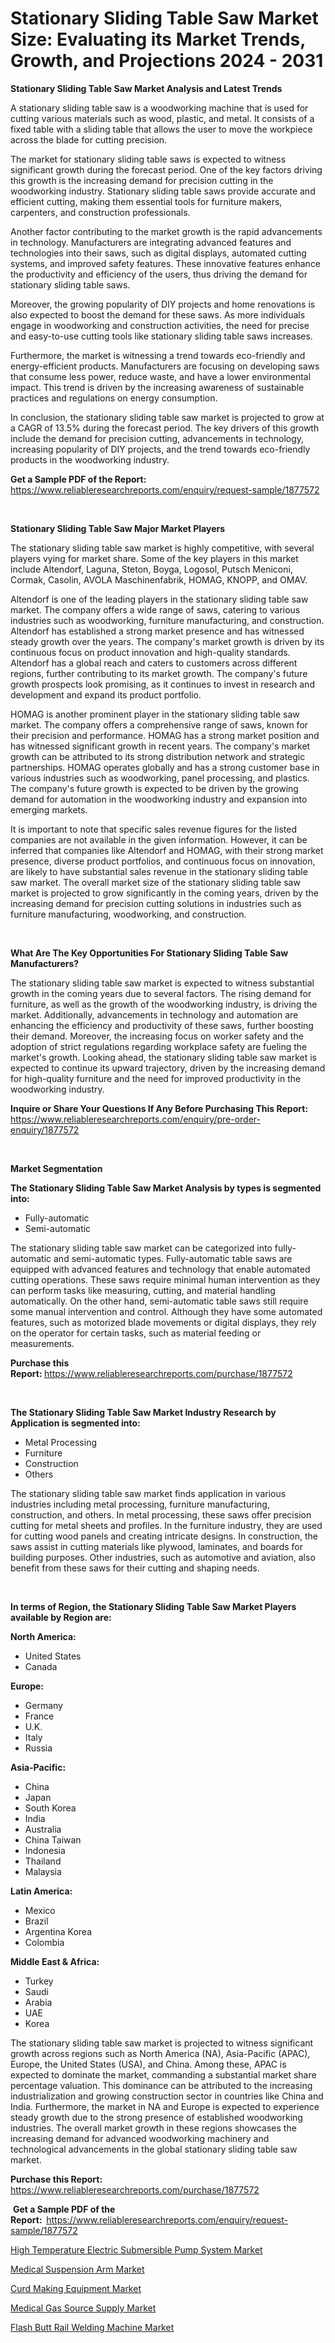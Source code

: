 <p><h1>Stationary Sliding Table Saw Market Size: Evaluating its Market Trends, Growth, and Projections 2024 - 2031</h1></p><p><strong>Stationary Sliding Table Saw Market Analysis and Latest Trends</strong></p>
<p><p>A stationary sliding table saw is a woodworking machine that is used for cutting various materials such as wood, plastic, and metal. It consists of a fixed table with a sliding table that allows the user to move the workpiece across the blade for cutting precision.</p><p>The market for stationary sliding table saws is expected to witness significant growth during the forecast period. One of the key factors driving this growth is the increasing demand for precision cutting in the woodworking industry. Stationary sliding table saws provide accurate and efficient cutting, making them essential tools for furniture makers, carpenters, and construction professionals.</p><p>Another factor contributing to the market growth is the rapid advancements in technology. Manufacturers are integrating advanced features and technologies into their saws, such as digital displays, automated cutting systems, and improved safety features. These innovative features enhance the productivity and efficiency of the users, thus driving the demand for stationary sliding table saws.</p><p>Moreover, the growing popularity of DIY projects and home renovations is also expected to boost the demand for these saws. As more individuals engage in woodworking and construction activities, the need for precise and easy-to-use cutting tools like stationary sliding table saws increases.</p><p>Furthermore, the market is witnessing a trend towards eco-friendly and energy-efficient products. Manufacturers are focusing on developing saws that consume less power, reduce waste, and have a lower environmental impact. This trend is driven by the increasing awareness of sustainable practices and regulations on energy consumption.</p><p>In conclusion, the stationary sliding table saw market is projected to grow at a CAGR of 13.5% during the forecast period. The key drivers of this growth include the demand for precision cutting, advancements in technology, increasing popularity of DIY projects, and the trend towards eco-friendly products in the woodworking industry.</p></p>
<p><strong>Get a Sample PDF of the Report:&nbsp;</strong> <a href="https://www.reliableresearchreports.com/enquiry/request-sample/1877572">https://www.reliableresearchreports.com/enquiry/request-sample/1877572</a></p>
<p>&nbsp;</p>
<p><strong>Stationary Sliding Table Saw Major Market Players</strong></p>
<p><p>The stationary sliding table saw market is highly competitive, with several players vying for market share. Some of the key players in this market include Altendorf, Laguna, Steton, Boyga, Logosol, Putsch Meniconi, Cormak, Casolin, AVOLA Maschinenfabrik, HOMAG, KNOPP, and OMAV. </p><p>Altendorf is one of the leading players in the stationary sliding table saw market. The company offers a wide range of saws, catering to various industries such as woodworking, furniture manufacturing, and construction. Altendorf has established a strong market presence and has witnessed steady growth over the years. The company's market growth is driven by its continuous focus on product innovation and high-quality standards. Altendorf has a global reach and caters to customers across different regions, further contributing to its market growth. The company's future growth prospects look promising, as it continues to invest in research and development and expand its product portfolio.</p><p>HOMAG is another prominent player in the stationary sliding table saw market. The company offers a comprehensive range of saws, known for their precision and performance. HOMAG has a strong market position and has witnessed significant growth in recent years. The company's market growth can be attributed to its strong distribution network and strategic partnerships. HOMAG operates globally and has a strong customer base in various industries such as woodworking, panel processing, and plastics. The company's future growth is expected to be driven by the growing demand for automation in the woodworking industry and expansion into emerging markets.</p><p>It is important to note that specific sales revenue figures for the listed companies are not available in the given information. However, it can be inferred that companies like Altendorf and HOMAG, with their strong market presence, diverse product portfolios, and continuous focus on innovation, are likely to have substantial sales revenue in the stationary sliding table saw market. The overall market size of the stationary sliding table saw market is projected to grow significantly in the coming years, driven by the increasing demand for precision cutting solutions in industries such as furniture manufacturing, woodworking, and construction.</p></p>
<p>&nbsp;</p>
<p><strong>What Are The Key Opportunities For Stationary Sliding Table Saw Manufacturers?</strong></p>
<p><p>The stationary sliding table saw market is expected to witness substantial growth in the coming years due to several factors. The rising demand for furniture, as well as the growth of the woodworking industry, is driving the market. Additionally, advancements in technology and automation are enhancing the efficiency and productivity of these saws, further boosting their demand. Moreover, the increasing focus on worker safety and the adoption of strict regulations regarding workplace safety are fueling the market's growth. Looking ahead, the stationary sliding table saw market is expected to continue its upward trajectory, driven by the increasing demand for high-quality furniture and the need for improved productivity in the woodworking industry.</p></p>
<p><strong>Inquire or Share Your Questions If Any Before Purchasing This Report:</strong> <a href="https://www.reliableresearchreports.com/enquiry/pre-order-enquiry/1877572">https://www.reliableresearchreports.com/enquiry/pre-order-enquiry/1877572</a></p>
<p>&nbsp;</p>
<p><strong>Market Segmentation</strong></p>
<p><strong>The Stationary Sliding Table Saw Market Analysis by types is segmented into:</strong></p>
<p><ul><li>Fully-automatic</li><li>Semi-automatic</li></ul></p>
<p><p>The stationary sliding table saw market can be categorized into fully-automatic and semi-automatic types. Fully-automatic table saws are equipped with advanced features and technology that enable automated cutting operations. These saws require minimal human intervention as they can perform tasks like measuring, cutting, and material handling automatically. On the other hand, semi-automatic table saws still require some manual intervention and control. Although they have some automated features, such as motorized blade movements or digital displays, they rely on the operator for certain tasks, such as material feeding or measurements.</p></p>
<p><strong>Purchase this Report:&nbsp;</strong><a href="https://www.reliableresearchreports.com/purchase/1877572">https://www.reliableresearchreports.com/purchase/1877572</a></p>
<p>&nbsp;</p>
<p><strong>The Stationary Sliding Table Saw Market Industry Research by Application is segmented into:</strong></p>
<p><ul><li>Metal Processing</li><li>Furniture</li><li>Construction</li><li>Others</li></ul></p>
<p><p>The stationary sliding table saw market finds application in various industries including metal processing, furniture manufacturing, construction, and others. In metal processing, these saws offer precision cutting for metal sheets and profiles. In the furniture industry, they are used for cutting wood panels and creating intricate designs. In construction, the saws assist in cutting materials like plywood, laminates, and boards for building purposes. Other industries, such as automotive and aviation, also benefit from these saws for their cutting and shaping needs.</p></p>
<p>&nbsp;</p>
<p><strong>In terms of Region, the Stationary Sliding Table Saw Market Players available by Region are:</strong></p>
<p>
    <p> <strong> North America: </strong>
        <ul>
            <li>United States</li>
            <li>Canada</li>
        </ul>
        </p> 
    <p> <strong> Europe: </strong>
        <ul>
            <li>Germany</li>
            <li>France</li>
            <li>U.K.</li>
            <li>Italy</li>
            <li>Russia</li>
        </ul>
        </p> 
    <p> <strong> Asia-Pacific: </strong>
        <ul>
            <li>China</li>
            <li>Japan</li>
            <li>South Korea</li>
            <li>India</li>
            <li>Australia</li>
            <li>China Taiwan</li>
            <li>Indonesia</li>
            <li>Thailand</li>
            <li>Malaysia</li>
        </ul>
        </p> 
    <p> <strong> Latin America: </strong>
        <ul>
            <li>Mexico</li>
            <li>Brazil</li>
            <li>Argentina Korea</li>
            <li>Colombia</li>
        </ul>
        </p> 
    <p> <strong> Middle East & Africa: </strong>
        <ul>
            <li>Turkey</li>
            <li>Saudi</li>
            <li>Arabia</li>
            <li>UAE</li>
            <li>Korea</li>
        </ul>
    </p>
    </p>
<p><p>The stationary sliding table saw market is projected to witness significant growth across regions such as North America (NA), Asia-Pacific (APAC), Europe, the United States (USA), and China. Among these, APAC is expected to dominate the market, commanding a substantial market share percentage valuation. This dominance can be attributed to the increasing industrialization and growing construction sector in countries like China and India. Furthermore, the market in NA and Europe is expected to experience steady growth due to the strong presence of established woodworking industries. The overall market growth in these regions showcases the increasing demand for advanced woodworking machinery and technological advancements in the global stationary sliding table saw market.</p></p>
<p><strong>Purchase this Report: </strong><a href="https://www.reliableresearchreports.com/purchase/1877572">https://www.reliableresearchreports.com/purchase/1877572</a></p>
<p>&nbsp;<strong>Get a Sample PDF of the Report:&nbsp;&nbsp;</strong><a href="https://www.reliableresearchreports.com/enquiry/request-sample/1877572">https://www.reliableresearchreports.com/enquiry/request-sample/1877572</a></p>
<p><strong></strong></p>
<p><p><a href="https://github.com/Chiragrp24/Market-Research-Report-List-2/blob/main/high-temperature-electric-submersible-pump-system-market.md">High Temperature Electric Submersible Pump System Market</a></p><p><a href="https://github.com/Chiragrp23/Market-Research-Report-List-2/blob/main/medical-suspension-arm-market.md">Medical Suspension Arm Market</a></p><p><a href="https://github.com/Chiragrp22/Market-Research-Report-List-2/blob/main/curd-making-equipment-market.md">Curd Making Equipment Market</a></p><p><a href="https://github.com/ChiragRP21/Market-Research-Report-List-2/blob/main/medical-gas-source-supply-market.md">Medical Gas Source Supply Market</a></p><p><a href="https://github.com/ChiragRp1/Market-Research-Report-List-2/blob/main/flash-butt-rail-welding-machine-market.md">Flash Butt Rail Welding Machine Market</a></p></p>